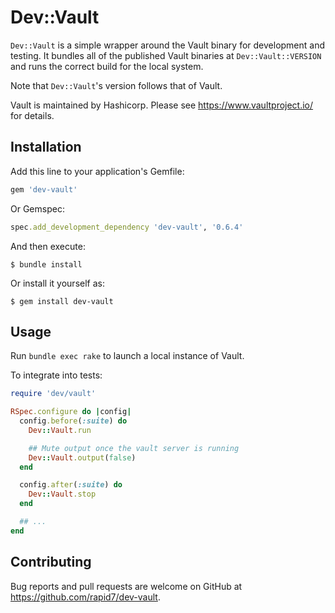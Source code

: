 Dev::Vault
===========

`Dev::Vault` is a simple wrapper around the Vault binary for development and testing. It bundles all of the published Vault binaries at `Dev::Vault::VERSION` and runs the correct build for the local system.

Note that `Dev::Vault`'s version follows that of Vault.

Vault is maintained by Hashicorp. Please see https://www.vaultproject.io/ for details.

## Installation

Add this line to your application's Gemfile:

```ruby
gem 'dev-vault'
```

Or Gemspec:

```ruby
spec.add_development_dependency 'dev-vault', '0.6.4'
```

And then execute:

    $ bundle install

Or install it yourself as:

    $ gem install dev-vault

## Usage

Run `bundle exec rake` to launch a local instance of Vault.

To integrate into tests:

```ruby
require 'dev/vault'

RSpec.configure do |config|
  config.before(:suite) do
    Dev::Vault.run

    ## Mute output once the vault server is running
    Dev::Vault.output(false)
  end

  config.after(:suite) do
    Dev::Vault.stop
  end

  ## ...
end
```

## Contributing

Bug reports and pull requests are welcome on GitHub at https://github.com/rapid7/dev-vault.
